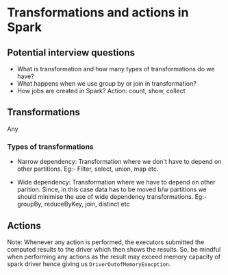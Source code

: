 # Transformations and actions in Spark

## Potential interview questions

* What is transformation and how many types of transformations do we have?
* What happens when we use group by or join in transformation?
* How jobs are created in Spark? Action: count, show, collect


## Transformations

Any 

### Types of transformations

* Narrow dependency: Transformation where we don't have to depend on other partitions. Eg:- Filter, select, union, map etc.



* Wide dependency: Transformation where we have to depend on other parition. Since, in this case data has to be moved b/w partitions we should minimise the use of wide dependency transformations. Eg:- groupBy, reduceByKey, join, distinct etc


## Actions

Note: Whenever any action is performed, the executors submitted the computed results to the driver which then shows the results. So, be mindful when performing any actions as the result may exceed memory capacity of spark driver hence giving us `DriverOutofMemoryExecption`.